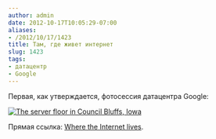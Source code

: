 ```yaml
---
author: admin
date: 2012-10-17T10:05:29-07:00
aliases:
- /2012/10/17/1423
title: Там, где живет интернет
slug: 1423
tags:
- датацентр
- Google
---
```


Первая, как утверждается, фотосессия датацентра Google:

[![The server floor in Council Bluffs, Iowa](/2012/10/GOOGLE_CBF_009.jpg)](http://googleblog.blogspot.com/2012/10/googles-data-centers-inside-look.html)

Прямая ссылка: [Where the Internet lives](http://www.google.com/about/datacenters/gallery).
